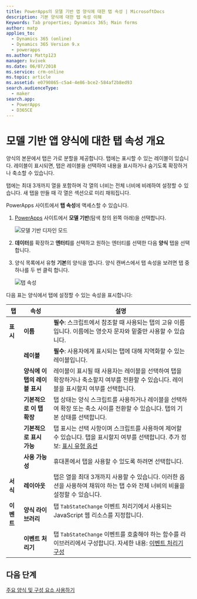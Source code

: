 ```yaml
---
title: PowerApps의 모델 기반 앱 양식에 대한 탭 속성 | MicrosoftDocs
description: 기본 양식에 대한 탭 속성 이해
Keywords: Tab properties; Dynamics 365; Main forms
author: matp
applies_to:
  - Dynamics 365 (online)
  - Dynamics 365 Version 9.x
  - powerapps
ms.author: Mattp123
manager: kvivek
ms.date: 06/07/2018
ms.service: crm-online
ms.topic: article
ms.assetid: e0790865-c5a4-4e86-bce2-584af2b8ed93
search.audienceType:
  - maker
search.app:
  - PowerApps
  - D365CE
---
```

# <a name="tab-properties-for-model-driven-app-forms-overview"></a>모델 기반 앱 양식에 대한 탭 속성 개요

 양식의 본문에서 탭은 가로 분할을 제공합니다. 탭에는 표시할 수 있는 레이블이 있습니다. 레이블이 표시되면, 탭은 레이블을 선택하여 내용을 표시하거나 숨기도록 확장하거나 축소할 수 있습니다.  
  
 탭에는 최대 3개까지 열을 포함하며 각 열의 너비는 전체 너비에 비례하여 설정할 수 있습니다. 새 탭을 만들 때 각 열은 섹션으로 미리 채워집니다.  

PowerApps 사이트에서 **탭 속성**에 액세스할 수 있습니다. 
1.  [PowerApps](https://web.powerapps.com/?utm_source=padocs&utm_medium=linkinadoc&utm_campaign=referralsfromdoc) 사이트에서 **모델 기반**(탐색 창의 왼쪽 아래)을 선택합니다.  

     ![모델 기반 디자인 모드](media/model-driven-switch.png)

2.  **데이터**를 확장하고 **엔터티**를 선택하고 원하는 엔터티를 선택한 다음 **양식** 탭을 선택합니다.  

3.  양식 목록에서 유형 **기본**의 양식을 엽니다. 양식 캔버스에서 탭 속성을 보려면 탭 중 하나를 두 번 클릭 합니다.

    ![탭 속성](media/tab-properties.png)
  
 다음 표는 양식에서 탭에 설정할 수 있는 속성을 표시합니다:
  
|탭|속성|설명|  
|---------|--------------|-----------------|  
|**표시**|**이름**|**필수**: 스크립트에서 참조할 때 사용되는 탭의 고유 이름입니다. 이름에는 영숫자 문자와 밑줄만 사용할 수 있습니다.|  
||**레이블**|**필수**: 사용자에게 표시되는 탭에 대해 지역화할 수 있는 레이블입니다.|  
||**양식에 이 탭의 레이블 표시**|레이블이 표시될 때 사용자는 레이블을 선택하여 탭을 확장하거나 축소할지 여부를 전환할 수 있습니다. 레이블을 표시할지 여부를 선택합니다.|  
||**기본적으로 이 탭 확장**|탭 상태는 양식 스크립트를 사용하거나 레이블을 선택하여 확장 또는 축소 사이를 전환할 수 있습니다. 탭의 기본 상태를 선택합니다.|  
||**기본적으로 표시 가능**|탭 표시는 선택 사항이며 스크립트를 사용하여 제어할 수 있습니다. 탭을 표시할지 여부를 선택합니다. 추가 정보: [표시 유형 옵션](visibility-options-legacy.md)|  
||**사용 가능성**|휴대폰에서 탭을 사용할 수 있도록 하려면 선택합니다.|  
|**서식**|**레이아웃**|탭은 열을 최대 3개까지 사용할 수 있습니다. 이러한 옵션을 사용하여 채워야 하는 탭 수와 전체 너비의 비율을 설정할 수 있습니다.|  
|**이벤트**|**양식 라이브러리**|탭 `TabStateChange` 이벤트 처리기에서 사용되는 JavaScript 웹 리소스를 지정합니다.<br /><br />|  
||**이벤트 처리기**|탭 `TabStateChange` 이벤트를 호출해야 하는 함수를 라이브러리에서 구성합니다. 자세한 내용: [이벤트 처리기 구성](configure-event-handlers-legacy.md)|  
  
## <a name="next-steps"></a>다음 단계

[주요 양식 및 구성 요소 사용하기](use-main-form-and-components.md)
